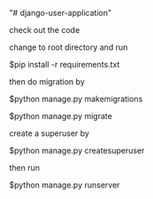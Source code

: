 "# django-user-application" 

check out the code

change to root directory and run 

$pip install -r requirements.txt

then do migration by 

$python manage.py makemigrations 

$python manage.py migrate 

create a superuser by 

$python manage.py createsuperuser

then run 

$python manage.py runserver
